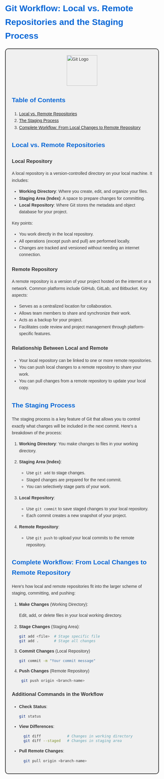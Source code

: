 # Git Workflow: Local vs. Remote Repositories and the Staging Process

<div style="background-color: #f0f0f0; border: 2px solid #333; padding: 20px; border-radius: 10px;">

<img src="https://git-scm.com/images/logos/downloads/Git-Icon-1788C.png" alt="Git Logo" width="100" style="display: block; margin: auto;">

## Table of Contents
1. [Local vs. Remote Repositories](#local-vs-remote-repositories)
2. [The Staging Process](#the-staging-process)
3. [Complete Workflow: From Local Changes to Remote Repository](#complete-workflow-from-local-changes-to-remote-repository)

## Local vs. Remote Repositories

### Local Repository

A local repository is a version-controlled directory on your local machine. It includes:

- **Working Directory**: Where you create, edit, and organize your files.
- **Staging Area (Index)**: A space to prepare changes for committing.
- **Local Repository**: Where Git stores the metadata and object database for your project.

Key points:
- You work directly in the local repository.
- All operations (except push and pull) are performed locally.
- Changes are tracked and versioned without needing an internet connection.

### Remote Repository

A remote repository is a version of your project hosted on the internet or a network. Common platforms include GitHub, GitLab, and Bitbucket. Key aspects:

- Serves as a centralized location for collaboration.
- Allows team members to share and synchronize their work.
- Acts as a backup for your project.
- Facilitates code review and project management through platform-specific features.

### Relationship Between Local and Remote

- Your local repository can be linked to one or more remote repositories.
- You can push local changes to a remote repository to share your work.
- You can pull changes from a remote repository to update your local copy.

## The Staging Process

The staging process is a key feature of Git that allows you to control exactly what changes will be included in the next commit. Here's a breakdown of the process:

1. **Working Directory**: You make changes to files in your working directory.

2. **Staging Area (Index)**:
   - Use `git add` to stage changes.
   - Staged changes are prepared for the next commit.
   - You can selectively stage parts of your work.

3. **Local Repository**:
   - Use `git commit` to save staged changes to your local repository.
   - Each commit creates a new snapshot of your project.

4. **Remote Repository**:
   - Use `git push` to upload your local commits to the remote repository.

## Complete Workflow: From Local Changes to Remote Repository

Here's how local and remote repositories fit into the larger scheme of staging, committing, and pushing:

1. **Make Changes** (Working Directory):

    Edit, add, or delete files in your local working directory.

2. **Stage Changes** (Staging Area):
   ```bash
   git add <file>  # Stage specific file
   git add .       # Stage all changes

3. **Commit Changes** (Local Repository)
   ```bash
   git commit -m "Your commit message"

4. **Push Changes** (Remote Repository)
   ```bash
    git push origin <branch-name>

### Additional Commands in the Workflow

- **Check Status**:
  ```bash
  git status

- **View Differences**:
  ```bash
    git diff            # Changes in working directory
    git diff --staged   # Changes in staging area

- **Pull Remote Changes**:
  ```bash
    git pull origin <branch-name>


</div>

<style>
body {
    font-family: Arial, sans-serif;
    line-height: 1.6;
    color: #333;
}
h1, h2 {
    color: #0366d6;
}
table {
    border-collapse: collapse;
    width: 100%;
    margin-bottom: 20px;
}
th, td {
    border: 1px solid #ddd;
    padding: 8px;
    text-align: left;
    color: #333;
}
th {
    background-color: #f6f8fa;
}
</style>



